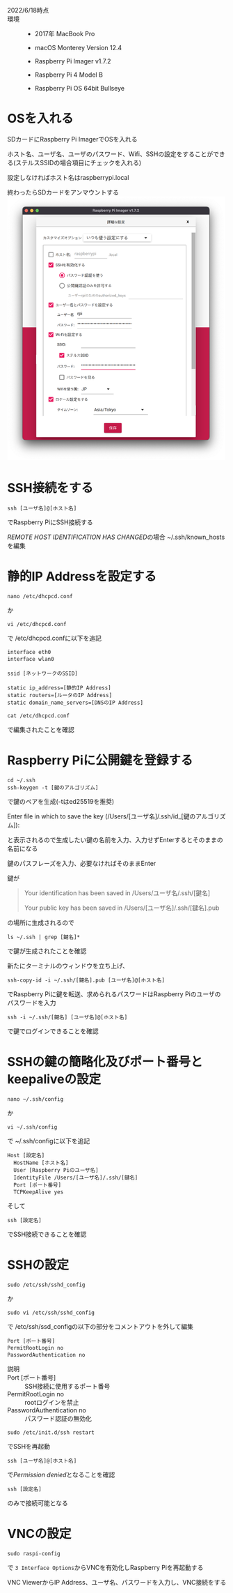 <dl>
  <dt>2022/6/18時点</dt>

  <dt>環境</dt>
  <dd>
	  
  * 2017年 MacBook Pro
    
  * macOS Monterey Version 12.4
		
  * Raspberry Pi Imager v1.7.2
	  
  * Raspberry Pi 4 Model B
	  
  * Raspberry Pi OS 64bit Bullseye</dd>
</dl>
  
# OSを入れる
SDカードにRaspberry Pi ImagerでOSを入れる

ホスト名、ユーザ名、ユーザのパスワード、Wifi、SSHの設定をすることができる(ステルスSSIDの場合項目にチェックを入れる)
  
設定しなければホスト名はraspberrypi.local

終わったらSDカードをアンマウントする
<img src=https://github.com/Bigisland1729/Raspberry-Pi-reference/blob/main/screen-shot-rpi-imager-v1.7.2.png width=500>

# SSH接続をする
```
ssh [ユーザ名]@[ホスト名]
```
でRaspberry PiにSSH接続する

*REMOTE HOST IDENTIFICATION HAS CHANGED*の場合 ~/.ssh/known_hostsを編集

# 静的IP Addressを設定する
```
nano /etc/dhcpcd.conf
```
か
```
vi /etc/dhcpcd.conf
```
で /etc/dhcpcd.confに以下を追記

```
interface eth0
interface wlan0

ssid [ネットワークのSSID]

static ip_address=[静的IP Address]
static routers=[ルータのIP Address]
static domain_name_servers=[DNSのIP Address]
```

```
cat /etc/dhcpcd.conf
```
で編集されたことを確認

# Raspberry Piに公開鍵を登録する
```
cd ~/.ssh
ssh-keygen -t [鍵のアルゴリズム]
```
で鍵のペアを生成(-tはed25519を推奨)

Enter file in which to save the key (/Users/[ユーザ名]/.ssh/id_[鍵のアルゴリズム]):

と表示されるので生成したい鍵の名前を入力、入力せずEnterするとそのままの名前になる
  
鍵のパスフレーズを入力、必要なければそのままEnter

鍵が
>Your identification has been saved in /Users/ユーザ名/.ssh/[鍵名]
>
>Your public key has been saved in /Users/[ユーザ名]/.ssh/[鍵名].pub

の場所に生成されるので
```
ls ~/.ssh | grep [鍵名]*
```
で鍵が生成されたことを確認

新たにターミナルのウィンドウを立ち上げ、
```
ssh-copy-id -i ~/.ssh/[鍵名].pub [ユーザ名]@[ホスト名]
```
でRaspberry Piに鍵を転送、求められるパスワードはRaspberry Piのユーザのパスワードを入力
  
```
ssh -i ~/.ssh/[鍵名] [ユーザ名]@[ホスト名]
```
で鍵でログインできることを確認
	
# SSHの鍵の簡略化及びポート番号とkeepaliveの設定
```
nano ~/.ssh/config
```
か
```
vi ~/.ssh/config
```
で ~/.ssh/configに以下を追記
```
Host [設定名]
  HostName [ホスト名]
  User [Raspberry Piのユーザ名]
  IdentityFile /Users/[ユーザ名]/.ssh/[鍵名]
  Port [ポート番号]
  TCPKeepAlive yes
```

そして
```
ssh [設定名]
```
でSSH接続できることを確認

# SSHの設定
```
sudo /etc/ssh/sshd_config
```
か
```
sudo vi /etc/ssh/sshd_config
```
で /etc/ssh/ssd_configの以下の部分をコメントアウトを外して編集
```
Port [ポート番号]
PermitRootLogin no
PasswordAuthentication no 
```
<dl>
  説明
	<dt>Port [ポート番号]</dt>
	<dd>SSH接続に使用するポート番号</dd>
  <dt>PermitRootLogin no</dt>
	<dd>rootログインを禁止</dd>
  <dt>PasswordAuthentication no</dt>
	<dd>パスワード認証の無効化</dd>
</dl>
	
```
sudo /etc/init.d/ssh restart
```
でSSHを再起動
```
ssh [ユーザ名]@[ホスト名]
```
で*Permission denied*となることを確認
```
ssh [設定名]
```
のみで接続可能となる

# VNCの設定
```
sudo raspi-config
```
で `3 Interface Options`からVNCを有効化しRaspberry Piを再起動する

VNC ViewerからIP Address、ユーザ名、パスワードを入力し、VNC接続をする
